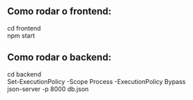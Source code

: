 ## **Como rodar o frontend:**
cd frontend
<br /> npm start

## **Como rodar o backend:**
cd backend
<br /> Set-ExecutionPolicy -Scope Process -ExecutionPolicy Bypass
<br /> json-server -p 8000 db.json

